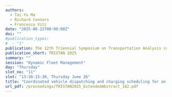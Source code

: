 ```yaml
---
authors:
  - Tai-Yu Ma
  - Richard Connors
  - Francesco Viti
date: "2025-06-22T00:00:00Z"
doi: ""
#publication_types:
#  - "1"
publication: The 12th Triennial Symposium on Transportation Analysis conference
publication_short: TRISTAN 2025
summary: ""
session: "Dynamic Fleet Management"
day: "Thursday"
slot_no: "11"
slot: "13:30-15:30, Thursday June 26"
title: "Coordinated vehicle dispatching and charging scheduling for an electric ride-hailing fleet under charging congestion and dynamic prices"
url_pdf: /proceedings/TRISTAN2025_ExtendedAbstract_182.pdf
---
```

